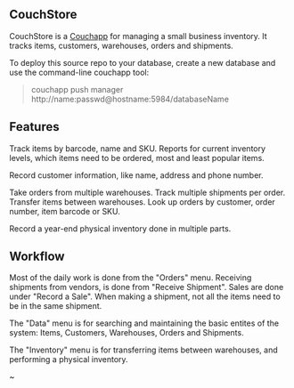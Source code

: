 ## CouchStore

CouchStore is a [Couchapp](http://couchapp.org) for managing a small business
inventory.  It tracks items, customers, warehouses, orders and shipments.

To deploy this source repo to your database, create a new database and use
the command-line couchapp tool:
> couchapp push manager http://name:passwd@hostname:5984/databaseName

## Features

Track items by barcode, name and SKU.  Reports for current inventory levels,
which items need to be ordered, most and least popular items.

Record customer information, like name, address and phone number.

Take orders from multiple warehouses.  Track multiple shipments per order.
Transfer items between warehouses.  Look up orders by customer, order number,
item barcode or SKU.

Record a year-end physical inventory done in multiple parts.

## Workflow

Most of the daily work is done from the "Orders" menu.  Receiving shipments
from vendors, is done from "Receive Shipment".  Sales are done under
"Record a Sale".  When making a shipment, not all the items need to be
in the same shipment.

The "Data" menu is for searching and maintaining the basic entites of the
system: Items, Customers, Warehouses, Orders and Shipments.

The "Inventory" menu is for transferring items between warehouses, and
performing a physical inventory.


~                                                      
